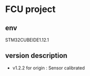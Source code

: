 # FCU project

## env

STM32CUBEIDE1.12.1

## version description

- v1.2.2 for origin : Sensor calibrated

